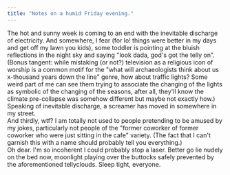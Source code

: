 ```yaml
---
title: "Notes on a humid Friday evening."
---
```


<p>The hot and sunny week is coming to an end with the inevitable discharge of electricity. And somewhere, I fear (for lo! things were better in my days and get off my lawn you kids), some toddler is pointing at the bluish reflections in the night sky and saying "look dada, god's got the telly on". (Bonus tangent: while mistaking (or not?) television as a religious icon of worship is a common motif for the "what will archaeologists think about us x-thousand years down the line" genre, how about traffic lights? Some weird part of me can see them trying to associate the changing of the lights as symbolic of the changing of the seasons, after all, they'll know the climate pre-collapse was somehow different but maybe not exactly how.)
<br/>
Speaking of inevitable discharge, a screamer has moved in somewhere in my street.
<br/>
And thirdly, wtf? I am totally not used to people pretending to be amused by my jokes, particularly not people of the "former coworker of former coworker who were just sitting in the cafe" variety. (The fact that I can't garnish this with a name should probably tell you everything.)
<br/>
Oh dear. I'm so incoherent I could probably stop a laser. Better go lie nudely on the bed now, moonlight playing over the buttocks safely prevented by the aforementioned tellyclouds. Sleep tight, everyone.</p>
